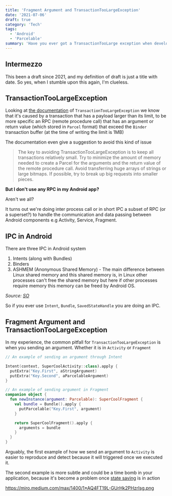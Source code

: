 ```yaml
---
title: 'Fragment Argument and TransactionTooLargeException'
date: '2021-07-06'
draft: true
category: 'Tech'
tags:
  - 'Android'
  - 'Parcelable'
summary: 'Have you ever got a TransactionTooLarge exception when developing an Android application? How did you solve it?'
---
```


## Intermezzo

This been a draft since 2021, and my definition of draft is just a title with date.
So yes, when I stumble upon this again, I'm clueless.

## TransactionTooLargeException

Looking at [the documentation](https://developer.android.com/reference/android/os/TransactionTooLargeException) of `TransactionTooLargeException`
we know that it's caused by a transaction that has a payload larger than its limit, to be more specific an RPC (remote procedure call) that has
an argument or return value (which stored in `Parcel` format) that exceed the `Binder` transaction buffer (at the time of writing the limit is 1MB)

The documentation even give a suggestion to avoid this kind of issue

> The key to avoiding TransactionTooLargeException is to keep all transactions relatively small. Try to minimize the amount of memory needed to create a Parcel for the arguments and the return value of the remote procedure call. Avoid transferring huge arrays of strings or large bitmaps. If possible, try to break up big requests into smaller pieces.

**But I don't use any RPC in my Android app?**

Aren't we all?

It turns out we're doing inter process call or in short IPC a subset of RPC (or a superset?) to handle the communication and data passing between Android components e.g Activity, Service, Fragment.

## IPC in Android

There are three IPC in Android system

1. Intents (along with Bundles)
2. Binders
3. ASHMEM (Anonymous Shared Memory) - The main difference between Linux shared memory and this shared memory is, in Linux other processes can't free the shared memory but here if other processes require memory this memory can be freed by Android OS.

_Source: [SO](https://stackoverflow.com/questions/5740324/what-are-the-ipc-mechanisms-available-in-the-android-os)_

So if you ever use `Intent`, `Bundle`, `SavedStateHandle` you are doing an IPC.

## Fragment Argument and TransactionTooLargeException

In my experience, the common pitfall for `TransactionTooLargeException` is when you sending an argument. Whether it is in `Activity` or `Fragment`

```kotlin
// An example of sending an argument through Intent

Intent(context, SuperCoolActivity::class).apply {
  putExtra("Key.First", aStringArgument)
  putExtra("Key.Second", aParcelableArgument)
}
```

```kotlin
// An example of sending argument in Fragment
companion object {
  fun newInstance(argument: Parcelable): SuperCoolFragment {
    val bundle = Bundle().apply {
      putParcelable("Key.First", argument)
    }

    return SuperCoolFragment().apply {
      arguments = bundle
    }
  }
}
```

Arguably, the first example of how we send an argument to `Activity` is easier to reproduce and detect because it will triggered once
we executed it.

The second example is more subtle and could be a time bomb in your application, because it's become a problem
once [state saving](https://developer.android.com/guide/fragments/saving-state) is in action

https://miro.medium.com/max/1400/1*AQ4FT19L-GUrHk2PHzrIsg.png
